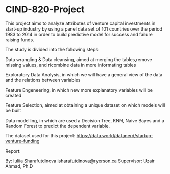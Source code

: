 # CIND-820-Project

This project aims to analyze attributes of venture capital investments in start-up 
industry by using a panel data set of 101 countries over the period 1983 to 2014
in order to build predictive model for success and failure raising funds.



The study is divided into the following steps:

Data wrangling & Data cleansing, aimed at merging the tables,remove missing values, and ricombine data in more informating tables

Exploratory Data Analysis, in which we will have a general view of the data and the relations between variables

Feature Engeneering, in which new more explanatory variables will be created

Feature Selection, aimed at obtaining a unique dataset on which models will be built

Data modelling, in which are used a Decision Tree, KNN, Naive Bayes and a Random Forest to predict the dependent variable. 



The dataset used for this project: https://data.world/datanerd/startup-venture-funding

Report: 


By: Iuliia Sharafutdinova isharafutdinova@ryerson.ca
Supervisor: Uzair Ahmad, Ph.D 
